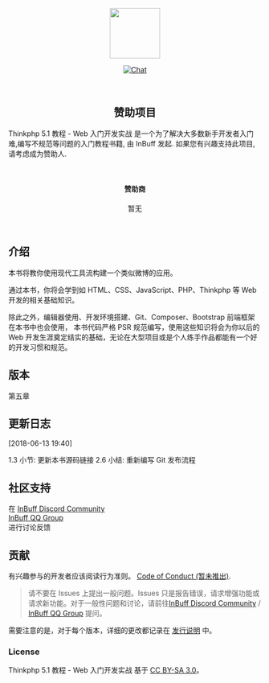 
<p align="center">
  <a href="https://InBuff.cn" target="_blank">
    <img width="100"src="https://avatars1.githubusercontent.com/u/37958196">
  </a>
</p>

<p align="center">
  <a href="https://discord.gg/FU2dE8y">
    <img src="https://discordapp.com/api/guilds/404158487678156802/widget.png" alt="Chat">
  </a>
</p>
<br>

<h2 align="center">赞助项目</h2>
<p>Thinkphp 5.1 教程 - Web 入门开发实战 是一个为了解决大多数新手开发者入门难,编写不规范等问题的入门教程书籍, 由 InBuff 发起. 如果您有兴趣支持此项目,请考虑成为赞助人.</p>

<br>

<h4 align="center">赞助商</h4>

<p align="center">
    <span>暂无</span>
</p>

<br>

## 介绍

本书将教你使用现代工具流构建一个类似微博的应用。 

通过本书，你将会学到如 HTML、CSS、JavaScript、PHP、Thinkphp 等 Web 开发的相关基础知识。

除此之外，编辑器使用、开发环境搭建、Git、Composer、Bootstrap 前端框架在本书中也会使用， 本书代码严格 PSR 规范编写，使用这些知识将会为你以后的 Web 开发生涯奠定结实的基础，无论在大型项目或是个人练手作品都能有一个好的开发习惯和规范。

## 版本

第五章

## 更新日志

[2018-06-13 19:40]

1.3 小节: 更新本书源码链接
2.6 小结: 重新编写 Git 发布流程

## 社区支持

在 [InBuff Discord Community](https://discord.gg/Vzdj3qZ)  
[InBuff QQ Group](https://shang.qq.com/wpa/qunwpaidkey=dec8e7ee2f7c5cef3acc975f66379b3751e29df5dc3d15537fb14f2265028387)  
进行讨论反馈

## 贡献

有兴趣参与的开发者应该阅读行为准则。 [Code of Conduct (暂未推出)](#!).

> 请不要在 Issues 上提出一般问题。Issues 只是报告错误，请求增强功能或请求新功能。对于一般性问题和讨论，请前往[InBuff Discord Community](https://discord.gg/Vzdj3qZ) / [InBuff QQ Group](https://shang.qq.com/wpa/qunwpaidkey=dec8e7ee2f7c5cef3acc975f66379b3751e29df5dc3d15537fb14f2265028387)  提问。

需要注意的是，对于每个版本，详细的更改都记录在 [发行说明](../../releases) 中。

### License

Thinkphp 5.1 教程 - Web 入门开发实战 基于 [CC BY-SA 3.0](./LICENSE)。
